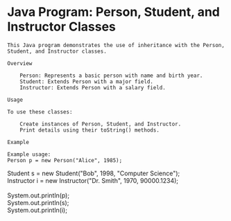 <!DOCTYPE html>
<html lang="en">
<head>
    <meta charset="UTF-8">
    <meta name="viewport" content="width=device-width, initial-scale=1.0">
</head>
<body>
    <h1>Java Program: Person, Student, and Instructor Classes</h1>
    
    This Java program demonstrates the use of inheritance with the Person, Student, and Instructor classes.
    
    Overview
    
        Person: Represents a basic person with name and birth year.
        Student: Extends Person with a major field.
        Instructor: Extends Person with a salary field.
    
    Usage
    
    To use these classes:
    
        Create instances of Person, Student, and Instructor.
        Print details using their toString() methods.
    
    Example
    
    Example usage:
    Person p = new Person("Alice", 1985);
Student s = new Student("Bob", 1998, "Computer Science"); <br>
Instructor i = new Instructor("Dr. Smith", 1970, 90000.1234); <br>
<br>
System.out.println(p); <br>
System.out.println(s); <br>
System.out.println(i); <br>
    </code></pre>
    
</body>
</html>
